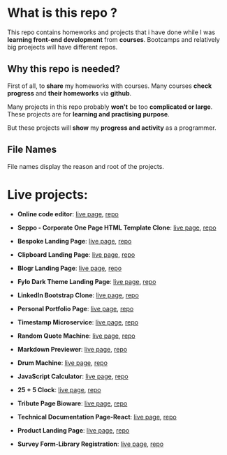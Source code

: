 # What is this repo ?

This repo contains homeworks and projects that i have done while I was **learning front-end development** from **courses**. Bootcamps and relatively big proejects will have different repos.

## Why this repo is needed?

First of all, to **share** my homeworks with courses. Many courses **check progress** and **their homeworks** via **github**.

Many projects in this repo probably **won't** be too **complicated or large**. These projects are for **learning and practising purpose**.

But these projects will **show** my **progress and activity** as a programmer.

## File Names

File names display the reason and root of the projects.

# Live projects:

- **Online code editor**: [live page](https://code-editor-live.herokuapp.com), [repo]( https://github.com/ranker-M/code-editor-live)

- **Seppo - Corporate One Page HTML Template Clone**: [live page](https://ranker-m.github.io/Seppo%20Landing%20Page/public/#home), [repo](https://github.com/ranker-M/ranker-M.github.io/tree/main/Seppo%20Landing%20Page)

- **Bespoke Landing Page**: [live page](https://ranker-m.github.io/Bespoke%20Landing%20Page/public/), [repo](https://github.com/ranker-M/ranker-M.github.io/tree/main/Bespoke%20Landing%20Page)

- **Clipboard Landing Page**: [live page](https://ranker-m.github.io/clipboard-landing-page-master/), [repo](https://github.com/ranker-M/ranker-M.github.io/tree/main/clipboard-landing-page-master)

- **Blogr Landing Page**: [live page](https://ranker-m.github.io/blogr-landing-page/), [repo](https://github.com/ranker-M/ranker-M.github.io/tree/main/blogr-landing-page)

- **Fylo Dark Theme Landing Page**: [live page](https://ranker-m.github.io/fylo-dark-theme-landing-page/), [repo](https://github.com/ranker-M/ranker-M.github.io/tree/main/fylo-dark-theme-landing-page)

- **LinkedIn Bootstrap Clone**: [live page](https://ranker-m.github.io/Bootstrap-%20Linkedin%20Clone/), [repo](https://github.com/ranker-M/ranker-M.github.io/tree/main/Bootstrap-%20Linkedin%20Clone)

- **Personal Portfolio Page**: [live page](https://ranker-m.github.io/Personal%20Portfolio%20Page/), [repo](https://github.com/ranker-M/ranker-M.github.io/tree/main/Personal%20Portfolio%20Page)

- **Timestamp Microservice**: [live page](https://boilerplate-project-timestamp.ranker-m.repl.co), [repo](https://replit.com/@ranker-M/boilerplate-project-timestamp#.replit)
                          

- **Random Quote Machine**: [live page](https://ranker-m.github.io/quote-machine/#),  [repo](https://github.com/ranker-M/quote-machine)
                          
                          
- **Markdown Previewer**: [live page](https://ranker-m.github.io/markdown-preview/), [repo](https://github.com/ranker-M/markdown-preview)
                          

- **Drum Machine**: [live page](https://ranker-m.github.io/drum-machine/),  [repo](https://github.com/ranker-M/drum-machine)

                           
- **JavaScript Calculator**: [live page](https://ranker-m.github.io/javascript-calculator/), [repo](https://github.com/ranker-M/javascript-calculator)
                          

- **25 + 5 Clock**: [live page](https://ranker-m.github.io/pomodoro-clock/),  [repo](https://github.com/ranker-M/pomodoro-clock)
   
   
- **Tribute Page Bioware**: [live page](https://ranker-m.github.io/Tribute%20Page%20Bioware/), [repo](https://github.com/ranker-M/ranker-M.github.io/tree/main/Tribute%20Page%20Bioware)
     
     
- **Technical Documentation Page-React**: [live page](https://ranker-m.github.io/Technical%20Documentation%20Page-React/),  [repo](https://github.com/ranker-M/ranker-M.github.io/tree/main/Technical%20Documentation%20Page-React)
                          
                          
- **Product Landing Page**: [live page](https://ranker-m.github.io/Product%20Landing%20Page/), [repo](https://github.com/ranker-M/ranker-M.github.io/tree/main/Product%20Landing%20Page)
                          

- **Survey Form-Library Registration**: [live page](https://ranker-m.github.io/Survey%20Form-Library%20Registration/),  [repo](https://github.com/ranker-M/ranker-M.github.io/tree/main/Survey%20Form-Library%20Registration)
